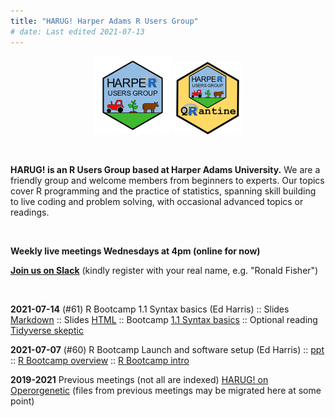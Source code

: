 ```yaml
---
title: "HARUG! Harper Adams R Users Group"
# date: Last edited 2021-07-13
---
```


<center>
   <img src="../img/HARUG.png" alt="HARUG" width="125"/>
   <img src="../img/harug-quarantine.png" alt="HARUG quarantine" width="110"/>
</center>

&nbsp;

**HARUG! is an R Users Group based at Harper Adams University.** We are a friendly group and welcome members from beginners to experts.  Our topics cover R programming and the practice of statistics, spanning skill building to live coding and problem solving, with occasional advanced topics or readings.

&nbsp;

**Weekly live meetings Wednesdays at 4pm (online for now)**
  
[**Join us on Slack**](https://join.slack.com/t/harper-adams-rug/shared_invite/zt-azcm9z6s-WsY9JXvAs8DW1DLQuU3USg) (kindly register with your real name, e.g. "Ronald Fisher")

&nbsp;

**2021-07-14** (#61) R Bootcamp 1.1 Syntax basics (Ed Harris) :: 
Slides [Markdown](harug-files/2021-07-14/R-bootcamp-1.1.Rmd) :: 
Slides [HTML](harug-files/2021-07-14/R-bootcamp-1.1.html) :: 
Bootcamp [1.1 Syntax basics](https://dsgarage.netlify.app/bootcamp/1.1-m1-r-syntax-basics/) :: 
Optional reading [Tidyverse skeptic](https://github.com/matloff/TidyverseSkeptic)

**2021-07-07** (#60) R Bootcamp Launch and software setup (Ed Harris) ::
[ppt](harug-files/2021-07-07-Bootcamp-launch.pptx) :: 
[R Bootcamp overview](https://dsgarage.netlify.app/bootcamp/0.0-bootcamp-overview/) ::
[R Bootcamp intro](https://dsgarage.netlify.app/bootcamp/0.1-bootcamp-intro/) 

**2019-2021** Previous meetings (not all are indexed) [HARUG! on Operorgenetic](http://operorgenetic.com/wp/) (files from previous meetings may be migrated here at some point)

&nbsp;

